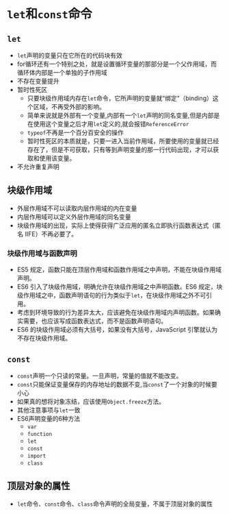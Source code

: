 # `let`和`const`命令

## `let`

- `let`声明的变量只在它所在的代码块有效
- for循环还有一个特别之处，就是设置循环变量的那部分是一个父作用域，而循环体内部是一个单独的子作用域
- 不存在变量提升
- 暂时性死区
  - 只要块级作用域内存在`let`命令，它所声明的变量就“绑定”（binding）这个区域，不再受外部的影响。
  - 简单来说就是外部有一个变量,内部有一个`let`声明的同名变量,但是内部是在使用这个变量之后才用`let`定义的,就会报错`ReferenceError`
  - `typeof`不再是一个百分百安全的操作
  - 暂时性死区的本质就是，只要一进入当前作用域，所要使用的变量就已经存在了，但是不可获取，只有等到声明变量的那一行代码出现，才可以获取和使用该变量。
- 不允许重复声明

## 块级作用域

- 外层作用域不可以读取内层作用域的内在变量
- 内层作用域可以定义外层作用域的同名变量
- 块级作用域的出现，实际上使得获得广泛应用的匿名立即执行函数表达式（匿名 IIFE）不再必要了。

### 块级作用域与函数声明

- ES5 规定，函数只能在顶层作用域和函数作用域之中声明，不能在块级作用域声明。
- ES6 引入了块级作用域，明确允许在块级作用域之中声明函数。ES6 规定，块级作用域之中，函数声明语句的行为类似于`let`，在块级作用域之外不可引用。
- 考虑到环境导致的行为差异太大，应该避免在块级作用域内声明函数。如果确实需要，也应该写成函数表达式，而不是函数声明语句。
- ES6 的块级作用域必须有大括号，如果没有大括号，JavaScript 引擎就认为不存在块级作用域。

## `const`

- `const`声明一个只读的常量。一旦声明，常量的值就不能改变。
- `const`只能保证变量保存的内存地址的数据不变,当`const`了一个对象的时候要小心
- 如果真的想将对象冻结，应该使用`Object.freeze`方法。
- 其他注意事项与`let`一致
- ES6声明变量的6种方法
  - `var`
  - `function`
  - `let`
  - `const`
  - `import`
  - `class`

## 顶层对象的属性

- `let`命令、`const`命令、`class`命令声明的全局变量，不属于顶层对象的属性
